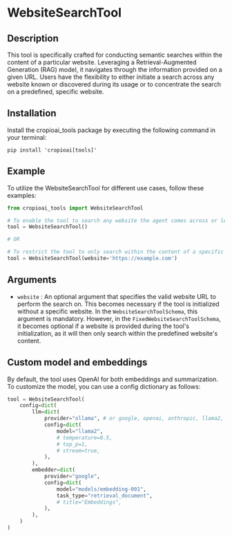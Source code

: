 # WebsiteSearchTool

## Description
This tool is specifically crafted for conducting semantic searches within the content of a particular website. Leveraging a Retrieval-Augmented Generation (RAG) model, it navigates through the information provided on a given URL. Users have the flexibility to either initiate a search across any website known or discovered during its usage or to concentrate the search on a predefined, specific website.

## Installation
Install the cropioai_tools package by executing the following command in your terminal:

```shell
pip install 'cropioai[tools]'
```

## Example
To utilize the WebsiteSearchTool for different use cases, follow these examples:

```python
from cropioai_tools import WebsiteSearchTool

# To enable the tool to search any website the agent comes across or learns about during its operation
tool = WebsiteSearchTool()

# OR

# To restrict the tool to only search within the content of a specific website.
tool = WebsiteSearchTool(website='https://example.com')
```

## Arguments
- `website` : An optional argument that specifies the valid website URL to perform the search on. This becomes necessary if the tool is initialized without a specific website. In the `WebsiteSearchToolSchema`, this argument is mandatory. However, in the `FixedWebsiteSearchToolSchema`, it becomes optional if a website is provided during the tool's initialization, as it will then only search within the predefined website's content.

## Custom model and embeddings

By default, the tool uses OpenAI for both embeddings and summarization. To customize the model, you can use a config dictionary as follows:

```python
tool = WebsiteSearchTool(
    config=dict(
        llm=dict(
            provider="ollama", # or google, openai, anthropic, llama2, ...
            config=dict(
                model="llama2",
                # temperature=0.5,
                # top_p=1,
                # stream=true,
            ),
        ),
        embedder=dict(
            provider="google",
            config=dict(
                model="models/embedding-001",
                task_type="retrieval_document",
                # title="Embeddings",
            ),
        ),
    )
)
```
